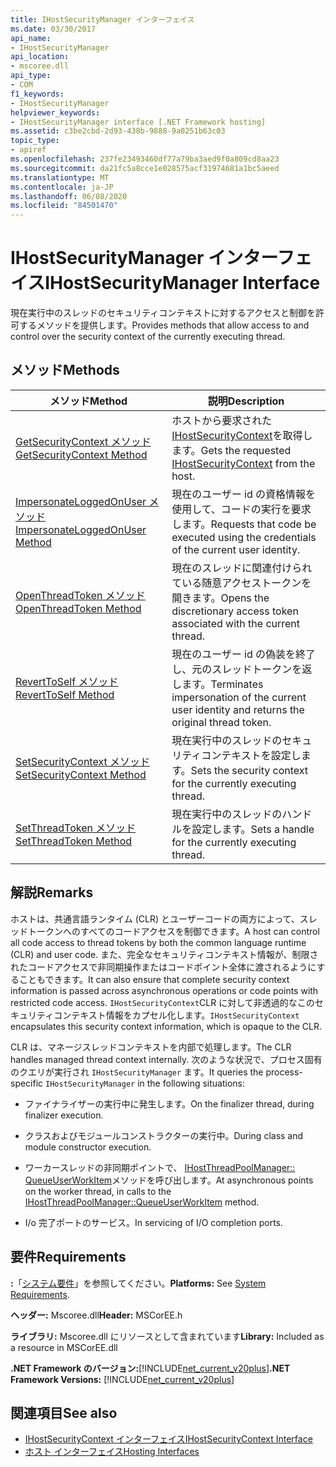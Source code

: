 ```yaml
---
title: IHostSecurityManager インターフェイス
ms.date: 03/30/2017
api_name:
- IHostSecurityManager
api_location:
- mscoree.dll
api_type:
- COM
f1_keywords:
- IHostSecurityManager
helpviewer_keywords:
- IHostSecurityManager interface [.NET Framework hosting]
ms.assetid: c3be2cbd-2d93-438b-9888-9a0251b63c03
topic_type:
- apiref
ms.openlocfilehash: 237fe23493460df77a79ba3aed9f0a809cd8aa23
ms.sourcegitcommit: da21fc5a8cce1e028575acf31974681a1bc5aeed
ms.translationtype: MT
ms.contentlocale: ja-JP
ms.lasthandoff: 06/08/2020
ms.locfileid: "84501470"
---
```

# <a name="ihostsecuritymanager-interface"></a><span data-ttu-id="5322f-102">IHostSecurityManager インターフェイス</span><span class="sxs-lookup"><span data-stu-id="5322f-102">IHostSecurityManager Interface</span></span>
<span data-ttu-id="5322f-103">現在実行中のスレッドのセキュリティコンテキストに対するアクセスと制御を許可するメソッドを提供します。</span><span class="sxs-lookup"><span data-stu-id="5322f-103">Provides methods that allow access to and control over the security context of the currently executing thread.</span></span>  
  
## <a name="methods"></a><span data-ttu-id="5322f-104">メソッド</span><span class="sxs-lookup"><span data-stu-id="5322f-104">Methods</span></span>  
  
|<span data-ttu-id="5322f-105">メソッド</span><span class="sxs-lookup"><span data-stu-id="5322f-105">Method</span></span>|<span data-ttu-id="5322f-106">説明</span><span class="sxs-lookup"><span data-stu-id="5322f-106">Description</span></span>|  
|------------|-----------------|  
|[<span data-ttu-id="5322f-107">GetSecurityContext メソッド</span><span class="sxs-lookup"><span data-stu-id="5322f-107">GetSecurityContext Method</span></span>](ihostsecuritymanager-getsecuritycontext-method.md)|<span data-ttu-id="5322f-108">ホストから要求された[IHostSecurityContext](ihostsecuritycontext-interface.md)を取得します。</span><span class="sxs-lookup"><span data-stu-id="5322f-108">Gets the requested [IHostSecurityContext](ihostsecuritycontext-interface.md) from the host.</span></span>|  
|[<span data-ttu-id="5322f-109">ImpersonateLoggedOnUser メソッド</span><span class="sxs-lookup"><span data-stu-id="5322f-109">ImpersonateLoggedOnUser Method</span></span>](ihostsecuritymanager-impersonateloggedonuser-method.md)|<span data-ttu-id="5322f-110">現在のユーザー id の資格情報を使用して、コードの実行を要求します。</span><span class="sxs-lookup"><span data-stu-id="5322f-110">Requests that code be executed using the credentials of the current user identity.</span></span>|  
|[<span data-ttu-id="5322f-111">OpenThreadToken メソッド</span><span class="sxs-lookup"><span data-stu-id="5322f-111">OpenThreadToken Method</span></span>](ihostsecuritymanager-openthreadtoken-method.md)|<span data-ttu-id="5322f-112">現在のスレッドに関連付けられている随意アクセストークンを開きます。</span><span class="sxs-lookup"><span data-stu-id="5322f-112">Opens the discretionary access token associated with the current thread.</span></span>|  
|[<span data-ttu-id="5322f-113">RevertToSelf メソッド</span><span class="sxs-lookup"><span data-stu-id="5322f-113">RevertToSelf Method</span></span>](ihostsecuritymanager-reverttoself-method.md)|<span data-ttu-id="5322f-114">現在のユーザー id の偽装を終了し、元のスレッドトークンを返します。</span><span class="sxs-lookup"><span data-stu-id="5322f-114">Terminates impersonation of the current user identity and returns the original thread token.</span></span>|  
|[<span data-ttu-id="5322f-115">SetSecurityContext メソッド</span><span class="sxs-lookup"><span data-stu-id="5322f-115">SetSecurityContext Method</span></span>](ihostsecuritymanager-setsecuritycontext-method.md)|<span data-ttu-id="5322f-116">現在実行中のスレッドのセキュリティコンテキストを設定します。</span><span class="sxs-lookup"><span data-stu-id="5322f-116">Sets the security context for the currently executing thread.</span></span>|  
|[<span data-ttu-id="5322f-117">SetThreadToken メソッド</span><span class="sxs-lookup"><span data-stu-id="5322f-117">SetThreadToken Method</span></span>](ihostsecuritymanager-setthreadtoken-method.md)|<span data-ttu-id="5322f-118">現在実行中のスレッドのハンドルを設定します。</span><span class="sxs-lookup"><span data-stu-id="5322f-118">Sets a handle for the currently executing thread.</span></span>|  
  
## <a name="remarks"></a><span data-ttu-id="5322f-119">解説</span><span class="sxs-lookup"><span data-stu-id="5322f-119">Remarks</span></span>  
 <span data-ttu-id="5322f-120">ホストは、共通言語ランタイム (CLR) とユーザーコードの両方によって、スレッドトークンへのすべてのコードアクセスを制御できます。</span><span class="sxs-lookup"><span data-stu-id="5322f-120">A host can control all code access to thread tokens by both the common language runtime (CLR) and user code.</span></span> <span data-ttu-id="5322f-121">また、完全なセキュリティコンテキスト情報が、制限されたコードアクセスで非同期操作またはコードポイント全体に渡されるようにすることもできます。</span><span class="sxs-lookup"><span data-stu-id="5322f-121">It can also ensure that complete security context information is passed across asynchronous operations or code points with restricted code access.</span></span> <span data-ttu-id="5322f-122">`IHostSecurityContext`CLR に対して非透過的なこのセキュリティコンテキスト情報をカプセル化します。</span><span class="sxs-lookup"><span data-stu-id="5322f-122">`IHostSecurityContext` encapsulates this security context information, which is opaque to the CLR.</span></span>  
  
 <span data-ttu-id="5322f-123">CLR は、マネージスレッドコンテキストを内部で処理します。</span><span class="sxs-lookup"><span data-stu-id="5322f-123">The CLR handles managed thread context internally.</span></span> <span data-ttu-id="5322f-124">次のような状況で、プロセス固有のクエリが実行され `IHostSecurityManager` ます。</span><span class="sxs-lookup"><span data-stu-id="5322f-124">It queries the process-specific `IHostSecurityManager` in the following situations:</span></span>  
  
- <span data-ttu-id="5322f-125">ファイナライザーの実行中に発生します。</span><span class="sxs-lookup"><span data-stu-id="5322f-125">On the finalizer thread, during finalizer execution.</span></span>  
  
- <span data-ttu-id="5322f-126">クラスおよびモジュールコンストラクターの実行中。</span><span class="sxs-lookup"><span data-stu-id="5322f-126">During class and module constructor execution.</span></span>  
  
- <span data-ttu-id="5322f-127">ワーカースレッドの非同期ポイントで、 [IHostThreadPoolManager:: QueueUserWorkItem](ihostthreadpoolmanager-queueuserworkitem-method.md)メソッドを呼び出します。</span><span class="sxs-lookup"><span data-stu-id="5322f-127">At asynchronous points on the worker thread, in calls to the [IHostThreadPoolManager::QueueUserWorkItem](ihostthreadpoolmanager-queueuserworkitem-method.md) method.</span></span>  
  
- <span data-ttu-id="5322f-128">I/o 完了ポートのサービス。</span><span class="sxs-lookup"><span data-stu-id="5322f-128">In servicing of I/O completion ports.</span></span>  
  
## <a name="requirements"></a><span data-ttu-id="5322f-129">要件</span><span class="sxs-lookup"><span data-stu-id="5322f-129">Requirements</span></span>  
 <span data-ttu-id="5322f-130">**:**「[システム要件](../../get-started/system-requirements.md)」を参照してください。</span><span class="sxs-lookup"><span data-stu-id="5322f-130">**Platforms:** See [System Requirements](../../get-started/system-requirements.md).</span></span>  
  
 <span data-ttu-id="5322f-131">**ヘッダー:** Mscoree.dll</span><span class="sxs-lookup"><span data-stu-id="5322f-131">**Header:** MSCorEE.h</span></span>  
  
 <span data-ttu-id="5322f-132">**ライブラリ:** Mscoree.dll にリソースとして含まれています</span><span class="sxs-lookup"><span data-stu-id="5322f-132">**Library:** Included as a resource in MSCorEE.dll</span></span>  
  
 <span data-ttu-id="5322f-133">**.NET Framework のバージョン:**[!INCLUDE[net_current_v20plus](../../../../includes/net-current-v20plus-md.md)]</span><span class="sxs-lookup"><span data-stu-id="5322f-133">**.NET Framework Versions:** [!INCLUDE[net_current_v20plus](../../../../includes/net-current-v20plus-md.md)]</span></span>  
  
## <a name="see-also"></a><span data-ttu-id="5322f-134">関連項目</span><span class="sxs-lookup"><span data-stu-id="5322f-134">See also</span></span>

- [<span data-ttu-id="5322f-135">IHostSecurityContext インターフェイス</span><span class="sxs-lookup"><span data-stu-id="5322f-135">IHostSecurityContext Interface</span></span>](ihostsecuritycontext-interface.md)
- [<span data-ttu-id="5322f-136">ホスト インターフェイス</span><span class="sxs-lookup"><span data-stu-id="5322f-136">Hosting Interfaces</span></span>](hosting-interfaces.md)

